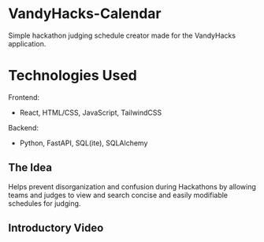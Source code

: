 # VandyHacks-Calendar

Simple hackathon judging schedule creator made for the VandyHacks application.

# Technologies Used

Frontend:
- React, HTML/CSS, JavaScript, TailwindCSS

Backend:
- Python, FastAPI, SQL(ite), SQLAlchemy

## The Idea

Helps prevent disorganization and confusion during Hackathons by allowing teams and judges to view and search concise and easily modifiable schedules for judging.

## Introductory Video


